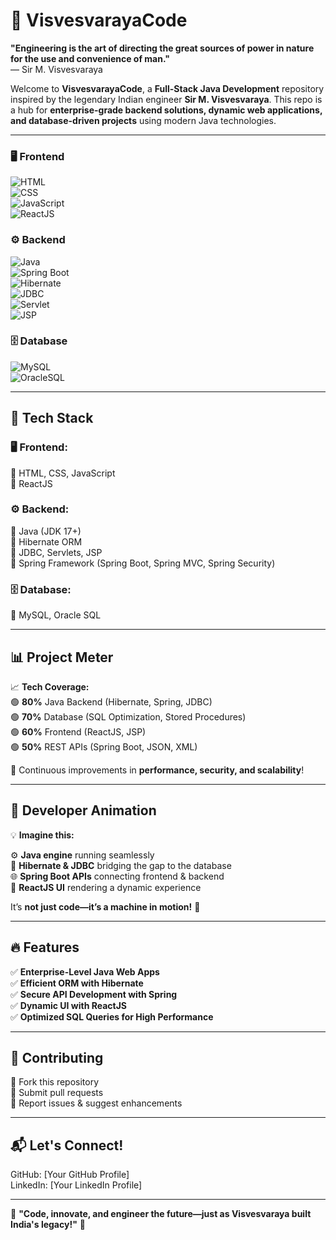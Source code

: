 # 🚀 VisvesvarayaCode  

**"Engineering is the art of directing the great sources of power in nature for the use and convenience of man."**  
— Sir M. Visvesvaraya  

Welcome to **VisvesvarayaCode**, a **Full-Stack Java Development** repository inspired by the legendary Indian engineer **Sir M. Visvesvaraya**. This repo is a hub for **enterprise-grade backend solutions, dynamic web applications, and database-driven projects** using modern Java technologies. 


---

### 🖥️ **Frontend**  
![HTML](https://img.shields.io/badge/-HTML5-E34F26?style=for-the-badge&logo=html5&logoColor=white)  
![CSS](https://img.shields.io/badge/-CSS3-1572B6?style=for-the-badge&logo=css3)  
![JavaScript](https://img.shields.io/badge/-JavaScript-F7DF1E?style=for-the-badge&logo=javascript&logoColor=black)  
![ReactJS](https://img.shields.io/badge/-React-61DAFB?style=for-the-badge&logo=react&logoColor=black)  

### ⚙️ **Backend**  
![Java](https://img.shields.io/badge/-Java-007396?style=for-the-badge&logo=java)  
![Spring Boot](https://img.shields.io/badge/-Spring%20Boot-6DB33F?style=for-the-badge&logo=spring)  
![Hibernate](https://img.shields.io/badge/-Hibernate-59666C?style=for-the-badge&logo=hibernate)  
![JDBC](https://img.shields.io/badge/-JDBC-003366?style=for-the-badge&logo=oracle)  
![Servlet](https://img.shields.io/badge/-Servlet-FF7800?style=for-the-badge)  
![JSP](https://img.shields.io/badge/-JSP-007396?style=for-the-badge)  

### 🗄️ **Database**  
![MySQL](https://img.shields.io/badge/-MySQL-4479A1?style=for-the-badge&logo=mysql&logoColor=white)  
![OracleSQL](https://img.shields.io/badge/-OracleSQL-F80000?style=for-the-badge&logo=oracle)  

---

## 📌 Tech Stack  

### 🖥️ **Frontend:**  
🔹 HTML, CSS, JavaScript  
🔹 ReactJS  

### ⚙️ **Backend:**  
🔹 Java (JDK 17+)  
🔹 Hibernate ORM  
🔹 JDBC, Servlets, JSP  
🔹 Spring Framework (Spring Boot, Spring MVC, Spring Security)  

### 🗄️ **Database:**  
🔹 MySQL, Oracle SQL  

---

## 📊 Project Meter  

📈 **Tech Coverage:**  
🟢 **80%** Java Backend (Hibernate, Spring, JDBC)  
🟢 **70%** Database (SQL Optimization, Stored Procedures)  
🟢 **60%** Frontend (ReactJS, JSP)  
🟢 **50%** REST APIs (Spring Boot, JSON, XML)  

🔄 Continuous improvements in **performance, security, and scalability**!  

---

## 🎥 Developer Animation  

💡 **Imagine this:**  

⚙️ **Java engine** running seamlessly  
🔗 **Hibernate & JDBC** bridging the gap to the database  
🌐 **Spring Boot APIs** connecting frontend & backend  
🎨 **ReactJS UI** rendering a dynamic experience  

It’s **not just code—it’s a machine in motion!** 🚀  

---

## 🔥 Features  

✅ **Enterprise-Level Java Web Apps**  
✅ **Efficient ORM with Hibernate**  
✅ **Secure API Development with Spring**  
✅ **Dynamic UI with ReactJS**  
✅ **Optimized SQL Queries for High Performance**  

---

## 🤝 Contributing  

🔹 Fork this repository  
🔹 Submit pull requests  
🔹 Report issues & suggest enhancements  

---

## 📬 Let's Connect!  

GitHub: [Your GitHub Profile]  
LinkedIn: [Your LinkedIn Profile]  

---

🎯 **"Code, innovate, and engineer the future—just as Visvesvaraya built India's legacy!"** 🚀  
